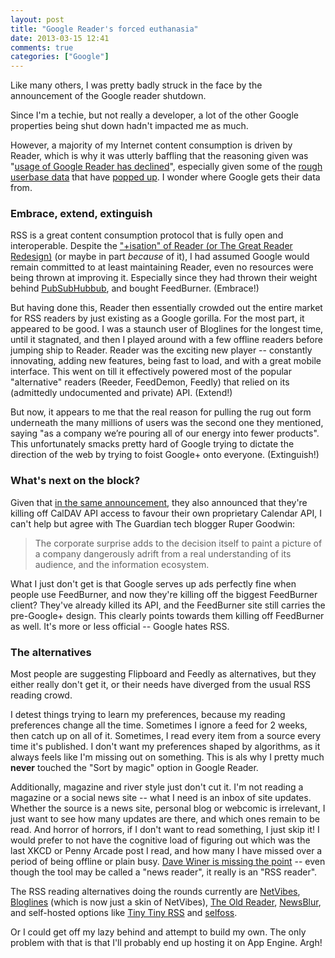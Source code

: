 ```yaml
---
layout: post
title: "Google Reader's forced euthanasia"
date: 2013-03-15 12:41
comments: true
categories: ["Google"]
---
```


Like many others, I was pretty badly struck in the face by the announcement of the Google reader shutdown.

Since I'm a techie, but not really a developer, a lot of the other Google properties being shut down hadn't impacted me as much.

However, a majority of my Internet content consumption is driven by Reader, which is why it was utterly baffling that the reasoning given was "[usage of Google Reader has declined](http://googlereader.blogspot.co.uk/2013/03/powering-down-google-reader.html)", especially given some of the [rough userbase data](http://www.buzzfeed.com/jwherrman/google-reader-still-sends-far-more-traffic-than-google) that have [popped up](http://googlesystem.blogspot.co.uk/2013/03/google-reader-data-points.html). I wonder where Google gets their data from.

### Embrace, extend, extinguish

RSS is a great content consumption protocol that is fully open and interoperable. Despite the ["+isation" of Reader (or The Great Reader Redesign)](http://techcrunch.com/2011/10/20/google-reader-getting-overhauled-removing-your-friends/) (or maybe in part *because* of it), I had assumed Google would remain committed to at least maintaining Reader, even no resources were being thrown at improving it. Especially since they had thrown their weight behind [PubSubHubbub](http://code.google.com/p/pubsubhubbub/), and bought FeedBurner. (Embrace!)

But having done this, Reader then essentially crowded out the entire market for RSS readers by just existing as a Google gorilla. For the most part, it appeared to be good. I was a staunch user of Bloglines for the longest time, until it stagnated, and then I played around with a few offline readers before jumping ship to Reader. Reader was the exciting new player -- constantly innovating, adding new features, being fast to load, and with a great mobile interface. This went on till it effectively powered most of the popular "alternative" readers (Reeder, FeedDemon, Feedly) that relied on its (admittedly undocumented and private) API. (Extend!)

But now, it appears to me that the real reason for pulling the rug out form underneath the many millions of users was the second one they mentioned, saying "as a company we’re pouring all of our energy into fewer products". This unfortunately smacks pretty hard of Google trying to dictate the direction of the web by trying to foist Google+ onto everyone. (Extinguish!)

### What's next on the block?

Given that [in the same announcement](http://googleblog.blogspot.co.uk/2013/03/a-second-spring-of-cleaning.html), they also announced that they're killing off CalDAV API access to favour their own proprietary Calendar API, I can't help but agree with The Guardian tech blogger Ruper Goodwin:

> The corporate surprise adds to the decision itself to paint a picture of a company dangerously adrift from a real understanding of its audience, and the information ecosystem.

What I just don't get is that Google serves up ads perfectly fine when people use FeedBurner, and now they're killing off the biggest FeedBurner client? They've already killed its API, and the FeedBurner site still carries the pre-Google+ design. This clearly points towards them killing off FeedBurner as well. It's more or less official -- Google hates RSS.

### The alternatives

Most people are suggesting Flipboard and Feedly as alternatives, but they either really don't get it, or their needs have diverged from the usual RSS reading crowd.

I detest things trying to learn my preferences, because my reading preferences change all the time. Sometimes I ignore a feed for 2 weeks, then catch up on all of it. Sometimes, I read every item from a source every time it's published. I don't want my preferences shaped by algorithms, as it always feels like I'm missing out on something. This is als why I pretty much **never** touched the "Sort by magic" option in Google Reader.

Additionally, magazine and river style just don't cut it. I'm not reading a magazine or a social news site -- what I need is an inbox of site updates. Whether the source is a news site, personal blog or webcomic is irrelevant, I just want to see how many updates are there, and which ones remain to be read. And horror of horrors, if I don't want to read something, I just skip it! I would prefer to not have the cognitive load of figuring out which was the last XKCD or Penny Arcade post I read, and how many I have missed over a period of being offline or plain busy. [Dave Winer is missing the point](http://threads2.scripting.com/2013/march/goodbyeGoogleReader) -- even though the tool may be called a "news reader", it really is an "RSS reader".

The RSS reading alternatives doing the rounds currently are [NetVibes](http://www.netvibes.com/), [Bloglines](http://www.bloglines.com/) (which is now just a skin of NetVibes), [The Old Reader](http://theoldreader.com/), [NewsBlur](http://www.newsblur.com/), and self-hosted options like [Tiny Tiny RSS](http://tt-rss.org/) and [selfoss](http://selfoss.aditu.de/).

Or I could get off my lazy behind and attempt to build my own. The only problem with that is that I'll probably end up hosting it on App Engine. Argh!
